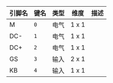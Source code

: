 <!--
DO NOT EDIT THIS FILE DIRECTLY.
This file is generated by tools/comp-docs.js.
All changes will be overwritten by regeneration.
-->

<slot class="model-pins">

| 引脚名 | 键名 | 类型 | 维度 | 描述 |
|:------ |:---- |:----:|:----:|:---- |
| M | `0` | 电气 | 1 x 1 |  |
| DC\- | `1` | 电气 | 1 x 1 |  |
| DC\+ | `2` | 电气 | 1 x 1 |  |
| GS | `3` | 输入 | 2 x 1 |  |
| KB | `4` | 输入 | 1 x 1 |  |

</slot>
